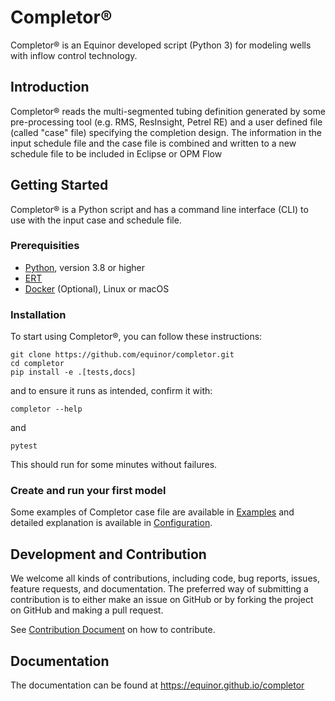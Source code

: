 # Completor®
Completor® is an Equinor developed script (Python 3) for modeling wells with inflow control technology.

## Introduction
Completor® reads the multi-segmented tubing definition generated by some pre-processing tool
(e.g. RMS, ResInsight, Petrel RE) and a user defined file (called "case" file) specifying the completion design.
The information in the input schedule file and the case file is combined
and written to a new schedule file to be included in Eclipse or OPM Flow

## Getting Started
Completor® is a Python script and has a command line interface (CLI) to use with the input case and schedule file.

### Prerequisities
* [Python](https://www.python.org/), version 3.8 or higher
* [ERT](https://github.com/equinor/ert)
* [Docker](https://www.docker.com/) (Optional), Linux or macOS

### Installation
To start using Completor®, you can follow these instructions:
```shell
git clone https://github.com/equinor/completor.git
cd completor
pip install -e .[tests,docs] 
```
and to ensure it runs as intended, confirm it with:
```shell
completor --help
```
and
```shell
pytest
```
This should run for some minutes without failures.

### Create and run your first model

Some examples of Completor case file are available in [Examples](documentation/docs/about/examples.mdx) and detailed explanation is available in [Configuration](documentation/docs/about/configuration.mdx).

## Development and Contribution

We welcome all kinds of contributions, including code, bug reports, issues, feature requests, and documentation.
The preferred way of submitting a contribution is to either make an issue on GitHub or by forking the project on GitHub
and making a pull request.

See [Contribution Document](documentation/docs/contribution_guide.mdx) on how to contribute.

## Documentation

The documentation can be found at https://equinor.github.io/completor